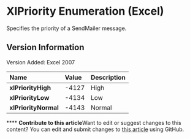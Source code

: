 
# XlPriority Enumeration (Excel)

Specifies the priority of a SendMailer message.


## Version Information

Version Added: Excel 2007 



|**Name**|**Value**|**Description**|
|:-----|:-----|:-----|
| **xlPriorityHigh**|-4127|High|
| **xlPriorityLow**|-4134|Low|
| **xlPriorityNormal**|-4143|Normal|

****   **Contribute to this article**Want to edit or suggest changes to this content? You can edit and submit changes to  [this article](https://github.com/jhershey00/VBA_Excel_Test/OpenXMLCon/articles/7a140abf-74be-cc11-ee58-55b465964f3e.md) using GitHub.

